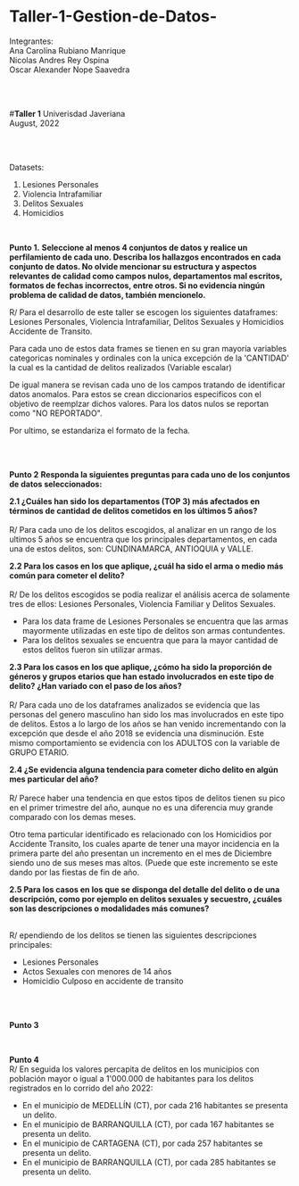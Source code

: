 # Taller-1-Gestion-de-Datos-

Integrantes:</br>
Ana Carolina Rubiano Manrique </br>
Nicolas Andres Rey Ospina</br>
Oscar Alexander Nope Saavedra</br>

</br>
</br>

#**Taller 1** 
Univerisdad Javeriana  
August, 2022  

</br>
</br>

Datasets:   
1. Lesiones Personales
2. Violencia Intrafamiliar
3. Delitos Sexuales
4. Homicidios

</br>

**Punto 1.** 
**Seleccione al menos 4 conjuntos de datos y realice un perfilamiento de cada uno. Describa los hallazgos encontrados en cada conjunto de datos. No olvide mencionar su estructura y aspectos relevantes de calidad como campos nulos, departamentos mal escritos, formatos de fechas incorrectos, entre otros. Si no evidencia ningún problema de calidad de datos, también mencionelo.** </br>

R/ Para el desarrollo de este taller se escogen los siguientes dataframes: Lesiones Personales, Violencia Intrafamiliar, Delitos Sexuales y Homicidios Accidente de Transito. 

Para cada uno de estos data frames se tienen en su gran mayoría variables categoricas nominales y ordinales con la unica excepción de la 'CANTIDAD' la cual es la cantidad de delitos realizados (Variable escalar)

De igual manera se revisan cada uno de los campos tratando de identificar datos anomalos. Para estos se crean diccionarios especificos con el objetivo de reemplzar dichos valores. Para los datos nulos se reportan como "NO REPORTADO". 

Por ultimo, se estandariza el formato de la fecha. 

</br>
</br>

**Punto 2**
**Responda la siguientes preguntas para cada uno de los conjuntos de datos seleccionados:**

**2.1 ¿Cuáles han sido los departamentos (TOP 3) más afectados en términos de cantidad de delitos cometidos en los últimos 5 años?**</br>
</br>
R/ Para cada uno de los delitos escogidos, al analizar en un rango de los ultimos 5 años se encuentra que los principales departamentos, en cada una de estos delitos, son: CUNDINAMARCA, ANTIOQUIA y VALLE. 

**2.2 Para los casos en los que aplique, ¿cuál ha sido el arma o medio más común para cometer el delito?**</br>
</br>
R/ De los delitos escogidos se podía realizar el análisis acerca de solamente tres de ellos: Lesiones Personales, Violencia Familiar y Delitos Sexuales. 

* Para los data frame de Lesiones Personales se encuentra que las armas mayormente utilizadas en este tipo de delitos son armas contundentes.
* Para los delitos sexuales se encuentra que para la mayor cantidad de estos delitos fueron sin utilizar armas. 

**2.3 Para los casos en los que aplique, ¿cómo ha sido la proporción de géneros y grupos etarios que han estado involucrados en este tipo de delito? ¿Han variado con el paso de los años?**</br>
</br>
R/ Para cada uno de los dataframes analizados se evidencia que las personas del genero masculino han sido los mas involucrados en este tipo de delitos. Estos a lo largo de los años se han venido incrementando con la excepción que desde el año 2018 se evidencia una disminución. Este mismo comportamiento se evidencia con los ADULTOS con la variable de GRUPO ETARIO. 

**2.4 ¿Se evidencia alguna tendencia para cometer dicho delito en algún mes particular del año?**</br>
</br>
R/ Parece haber una tendencia en que estos tipos de delitos tienen su pico en el primer trimestre del año, aunque no es una diferencia muy grande comparado con los demas meses. 

Otro tema particular identificado es relacionado con los Homicidios por Accidente Transito, los cuales aparte de tener una mayor incidencia en la primera parte del año presentan un incremento en el mes de Diciembre siendo uno de sus meses mas altos. (Puede que este incremento se este dando por las fiestas de fin de año.

**2.5 Para los casos en los que se disponga del detalle del delito o de una descripción, como por ejemplo en delitos sexuales y secuestro, ¿cuáles son las descripciones o modalidades más comunes?**</br>
</br>

R/ ependiendo de los delitos se tienen las siguientes descripciones principales:
* Lesiones Personales
* Actos Sexuales con menores de 14 años
* Homicidio Culposo en accidente de transito

</br>
</br>

**Punto 3**

</br>

**Punto 4**</br>
R/ En seguida los valores percapita de delitos en los municipios con población mayor o igual a 1'000.000 de habitantes para los delitos registrados en lo corrido del año 2022: 
* En el municipio de MEDELLÍN (CT), por cada 216 habitantes se presenta un delito.
* En el municipio de BARRANQUILLA (CT), por cada 167 habitantes se presenta un delito.
* En el municipio de CARTAGENA (CT), por cada 257 habitantes se presenta un delito.
* En el municipio de BARRANQUILLA (CT), por cada 285 habitantes se presenta un delito.

</br>

